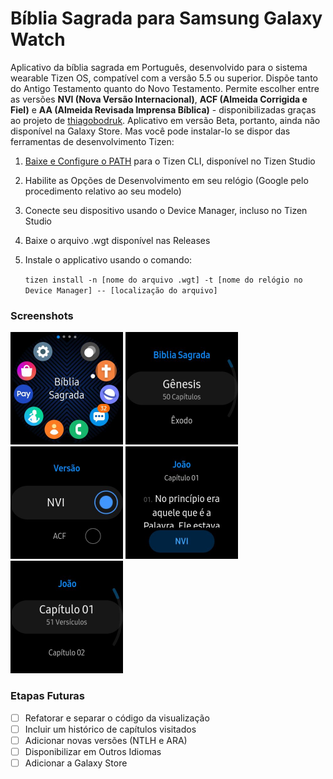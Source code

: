 # Bíblia Sagrada para Samsung Galaxy Watch

Aplicativo da bíblia sagrada em Português, desenvolvido para o sistema wearable Tizen OS, compatível com a versão 5.5 ou superior. Dispõe tanto do Antigo Testamento quanto do Novo Testamento. Permite escolher entre as versões **NVI (Nova Versão Internacional)**, **ACF (Almeida Corrigida e Fiel)** e **AA (Almeida Revisada Imprensa Bíblica)** - disponibilizadas graças ao projeto de [thiagobodruk](https://github.com/thiagobodruk/biblia). Aplicativo em versão Beta, portanto, ainda não disponível na Galaxy Store. Mas você pode instalar-lo se dispor das ferramentas de desenvolvimento Tizen:



1. [Baixe e Configure o PATH](https://developer.tizen.org/development/tizen-studio/web-tools/cli) para o Tizen CLI, disponível no Tizen Studio

2. Habilite as Opções de Desenvolvimento em seu relógio (Google pelo procedimento relativo ao seu modelo)

3. Conecte seu dispositivo usando o Device Manager, incluso no Tizen Studio

4. Baixe o arquivo .wgt disponível nas Releases

5. Instale o applicativo usando o comando:

    `tizen install -n [nome do arquivo .wgt] -t [nome do relógio no Device Manager] -- [localização do arquivo]`



### Screenshots
<img src="https://github.com/DouglasMartins1999/BibliaTizen/blob/main/img/photo_2022-04-24_13-43-11.jpg?raw=true" style="zoom:50%;" />
<img src="https://github.com/DouglasMartins1999/BibliaTizen/blob/main/img/photo_2022-04-24_13-43-14.jpg?raw=true" style="zoom:50%;" />
<img src="https://github.com/DouglasMartins1999/BibliaTizen/blob/main/img/photo_2022-04-24_13-43-16.jpg?raw=true" style="zoom:50%;" />
<img src="https://github.com/DouglasMartins1999/BibliaTizen/blob/main/img/photo_2022-04-24_13-43-19.jpg?raw=true" style="zoom:50%;" />
<img src="https://github.com/DouglasMartins1999/BibliaTizen/blob/main/img/photo_2022-04-24_13-43-21.jpg?raw=true" style="zoom:50%;" />



### Etapas Futuras

- [ ] Refatorar e separar o código da visualização
- [ ] Incluir um histórico de capítulos visitados
- [ ] Adicionar novas versões (NTLH e ARA)
- [ ] Disponibilizar em Outros Idiomas
- [ ] Adicionar a Galaxy Store